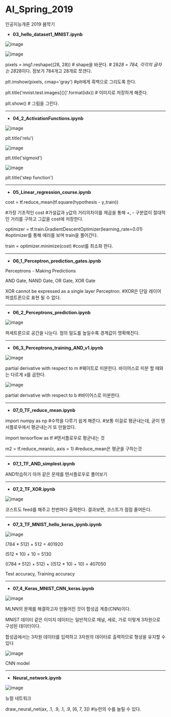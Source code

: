 # AI_Spring_2019

인공지능개론 2019 봄학기

* __03_hello_dataset1_MNIST.ipynb__ 

<div>

![image](https://user-images.githubusercontent.com/45751310/59107033-be178400-8972-11e9-96b7-c186c1e58c5e.png)

![image](https://user-images.githubusercontent.com/45751310/59107127-e606e780-8972-11e9-87ee-c0cd770ba75b.png)

</div>

pixels = img1.reshape((28, 28)) # shape을 바꾼다. # 28*28 = 784, 각각의 글자는 28*28이다. 정보가 784개고 28개로 쪼갠다.

plt.imshow(pixels, cmap='gray') #plt에게 흑백으로 그리도록 한다.

plt.title('mnist.test.images[{}]'.format(idx)) # 이미지로 저장하게 해준다.

plt.show() # 그림을 그린다.

---

* __04_2_ActivationFunctions.ipynb__

![image](https://user-images.githubusercontent.com/45751310/59103371-9d96fc00-8969-11e9-9e0c-7de704a4a361.png)

plt.title('relu')

![image](https://user-images.githubusercontent.com/45751310/59103449-cfa85e00-8969-11e9-9d87-c78fbfc63a7e.png)

plt.title('sigmoid')

![image](https://user-images.githubusercontent.com/45751310/59103456-dd5de380-8969-11e9-853e-dd84889b65c9.png)

plt.title('step function')

---

* __05_Linear_regression_course.ipynb__

cost = tf.reduce_mean(tf.square(hypothesis - y_train)) 

#가장 기초적인 cost #가설값과 y값의 거리의차이를 제곱을 통해 +, - 구분없이 절대적인 거리를 구하고 그값을 cost에 저장한다.

optimizer = tf.train.GradientDescentOptimizer(learning_rate=0.01)  #optimizer를 통해 에러를 보며 train을 풀어간다. 

train = optimizer.minimize(cost) #cost를 최소화 한다.

---

* __06_1_Perceptron_prediction_gates.ipynb__

Perceptrons - Making Predictions

AND Gate, NAND Gate, OR Gate, XOR Gate

XOR cannot be expressed as a single layer Perceptron. #XOR은 단일 레이어 퍼셉트론으로 표현 될 수 없다.

---

* __06_2_Perceptrons_prediction.ipynb__

![image](https://user-images.githubusercontent.com/45751310/59107525-cde39800-8973-11e9-86eb-209be37f76d3.png)

퍼세트론으로 공간을 나눈다. 점의 밀도를 높일수록 경계값이 명확해진다.

---

* __06_3_Perceptrons_training_AND_v1.ipynb__

![image](https://user-images.githubusercontent.com/45751310/59107842-77c32480-8974-11e9-9c9d-b373f60da811.png)

partial derivative with respect to m #웨이트로 미분한다. 바이어스로 미분 할 때와는 다르게 x를 곱한다.

![image](https://user-images.githubusercontent.com/45751310/59107876-8c9fb800-8974-11e9-9ae4-dca570fa8e8b.png)

partial derivative with respect to b #바이어스로 미분한다.

---

* __07_0_TF_reduce_mean.ipynb__

import numpy as np #수학을 다루기 쉽게 해준다. #보통 이걸로 평균내는데, 굳이 텐서플로우에서 평균내는거 또 만들었다.

import tensorflow as tf #텐서플로우로 평균내는 것

m2 = tf.reduce_mean(c, axis = 1) #reduce_mean은 평균을 구하는것

---

* __07_1_TF_AND_simplest.ipynb__

AND학습하기 아까 같은 문제를 텐서플로우로 풀어보기

---

* __07_2_TF_XOR.ipynb__

![image](https://user-images.githubusercontent.com/45751310/59109865-d12d5280-8978-11e9-8816-3031e603e411.png)

코스트도 feed를 해주고 천번마다 출력한다. 결과보면, 코스트가 점점 줄어든다.

---

* __07_3_TF_MNIST_hello_keras_ipynb.ipynb__

![image](https://user-images.githubusercontent.com/45751310/59110412-0a19f700-897a-11e9-926e-84974ccfc489.png)

(784 * 512) + 512 = 401920

(512 * 10) + 10 = 5130

((784 * 512) + 512) + ((512 * 10) + 10) = 407050

Test accuracy, Training accuracy

---

* __07_4_Keras_MNIST_CNN_keras.ipynb__

![image](https://user-images.githubusercontent.com/45751310/59110614-7563c900-897a-11e9-9a10-ce1a423dc0e0.png)

MLNN의 문제를 해결하고자 만들어진 것이 합성곱 계층(CNN)이다. 

MNIST 데이터 같은 이미지 데이터는 일반적으로 채널, 세로, 가로 이렇게 3차원으로 구성된 데이터이다. 

합성곱에서는 3차원 데이터를 입력하고 3차원의 데이터로 출력하므로 형상을 유지할 수 있다

![image](https://user-images.githubusercontent.com/45751310/59112937-089efd80-897f-11e9-931f-72e914c6fa1c.png)

CNN model

---

* __Neural_network.ipynb__

![image](https://user-images.githubusercontent.com/45751310/59110791-c96ead80-897a-11e9-97be-225041cfc95d.png)

뉴럴 네트워크

draw_neural_net(ax, .1, .9, .1, .9, [6, 7, 3]) #뉴런의 수를 늘릴 수 있다.
